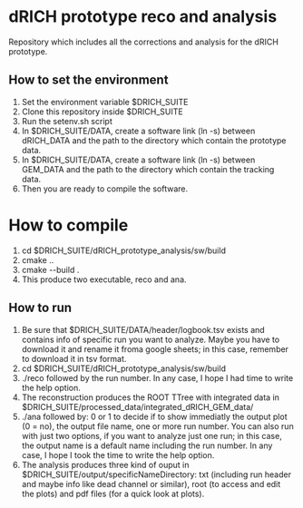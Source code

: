 # dRICH prototype reco and analysis
Repository which includes all the corrections and analysis for the dRICH prototype.

## How to set the environment
1. Set the environment variable $DRICH_SUITE
2. Clone this repository inside $DRICH_SUITE
3. Run the setenv.sh script
4. In $DRICH_SUITE/DATA, create a software link (ln -s) between dRICH_DATA and the path to the directory which contain the prototype data.
5. In $DRICH_SUITE/DATA, create a software link (ln -s) between GEM_DATA and the path to the directory which contain the tracking data.
6. Then you are ready to compile the software.

# How to compile
1. cd $DRICH_SUITE/dRICH_prototype_analysis/sw/build
2. cmake ..
3. cmake --build .
4. This produce two executable, reco and ana.

## How to run
1. Be sure that $DRICH_SUITE/DATA/header/logbook.tsv exists and contains info of specific run you want to analyze. Maybe you have to download it and rename it froma google sheets; in this case, remember to download it in tsv format.
2. cd $DRICH_SUITE/dRICH_prototype_analysis/sw/build
3. ./reco followed by the run number. In any case, I hope I had time to write the help option.
4. The reconstruction produces the ROOT TTree with integrated data in $DRICH_SUITE/processed_data/integrated_dRICH_GEM_data/
5. ./ana followed by: 0 or 1 to decide if to show immediatly the output plot (0 = no), the output file name, one or more run number. You can also run with just two options, if you want to analyze just one run; in this case, the output name is a default name including the run number. In any case, I hope I took the time to write the help option.
6. The analysis produces three kind of ouput in $DRICH_SUITE/output/specificNameDirectory: txt (including run header and maybe info like dead channel or similar), root (to access and edit the plots) and pdf files (for a quick look at plots).

